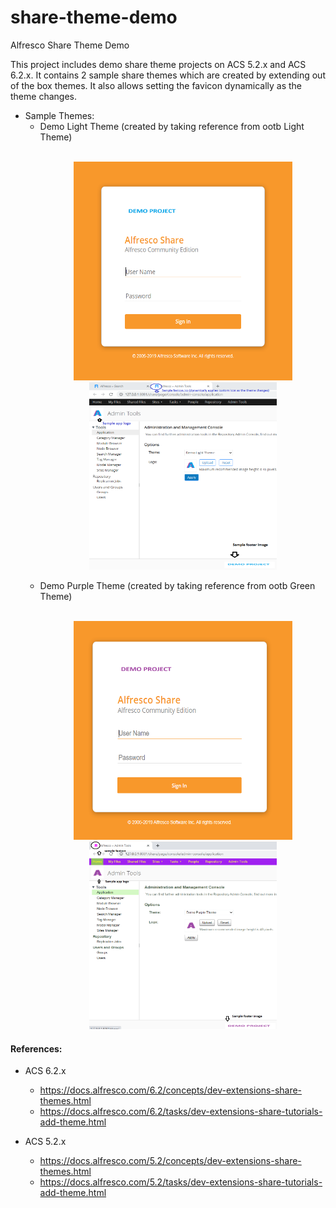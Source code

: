 # share-theme-demo
Alfresco Share Theme Demo

This project includes demo share theme projects on ACS 5.2.x and ACS 6.2.x. It contains 2 sample share themes which are created by extending out of the box themes. It also allows setting the favicon dynamically as the theme changes.

- Sample Themes:
  - Demo Light Theme  (created by taking reference from ootb Light Theme)
    <p align="center">
       <br/>
       <img src="screenshots/DemoLightThemeLoginPageLogo.png" width="350" height="350" title="Login page sample logo">
       <img src="screenshots/DemoLightTheme.png" width="300" height="300" title="Light theme">
       <br/>
    </p>
  - Demo Purple Theme (created by taking reference from ootb Green Theme)
    <p align="center">
       <br/>
       <img src="screenshots/DemoPurpleThemeLoginPageLogo.png" width="350" height="350" title="Login page sample logo">
       <img src="screenshots/DemoPurpleTheme.png" width="300" height="300" title="Purple theme">
       <br/>
    </p>


#### References:

- ACS 6.2.x
  - https://docs.alfresco.com/6.2/concepts/dev-extensions-share-themes.html
  - https://docs.alfresco.com/6.2/tasks/dev-extensions-share-tutorials-add-theme.html
  
- ACS 5.2.x
  - https://docs.alfresco.com/5.2/concepts/dev-extensions-share-themes.html
  - https://docs.alfresco.com/5.2/tasks/dev-extensions-share-tutorials-add-theme.html
